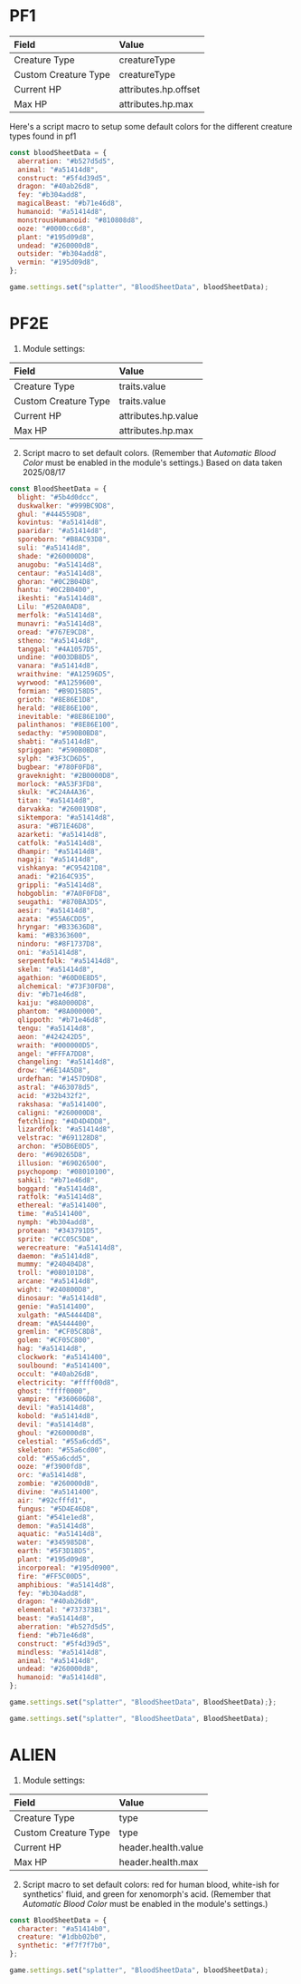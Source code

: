 
# PF1

| Field | Value |
|:---|:---|
| Creature Type | creatureType |
| Custom Creature Type | creatureType |
| Current HP | attributes.hp.offset |
| Max HP | attributes.hp.max |

Here's a script macro to setup some default colors for the different creature types found in pf1

```js
const bloodSheetData = {
  aberration: "#b527d5d5",
  animal: "#a51414d8",
  construct: "#5f4d39d5",
  dragon: "#40ab26d8",
  fey: "#b304add8",
  magicalBeast: "#b71e46d8",
  humanoid: "#a51414d8",
  monstrousHumanoid: "#810808d8",
  ooze: "#0000cc6d8",
  plant: "#195d09d8",
  undead: "#260000d8",
  outsider: "#b304add8",
  vermin: "#195d09d8",
};

game.settings.set("splatter", "BloodSheetData", bloodSheetData);
```

# PF2E

1. Module settings:

| Field | Value |
|:---|:---|
| Creature Type | traits.value |
| Custom Creature Type | traits.value |
| Current HP | attributes.hp.value |
| Max HP | attributes.hp.max |

2. Script macro to set default colors. (Remember that *Automatic Blood Color* must be enabled in the module's settings.) Based on data taken 2025/08/17

```js
const BloodSheetData = {
  blight: "#5b4d0dcc",
  duskwalker: "#999BC9D8",
  ghul: "#444559D8",
  kovintus: "#a51414d8",
  paaridar: "#a51414d8",
  sporeborn: "#B8AC93D8",
  suli: "#a51414d8",
  shade: "#260000D8",
  anugobu: "#a51414d8",
  centaur: "#a51414d8",
  ghoran: "#0C2B04D8",
  hantu: "#0C2B0400",
  ikeshti: "#a51414d8",
  Lilu: "#520A0AD8",
  merfolk: "#a51414d8",
  munavri: "#a51414d8",
  oread: "#767E9CD8",
  stheno: "#a51414d8",
  tanggal: "#4A1057D5",
  undine: "#003DB8D5",
  vanara: "#a51414d8",
  wraithvine: "#A12596D5",
  wyrwood: "#A1259600",
  formian: "#B9D158D5",
  grioth: "#8E86E1D8",
  herald: "#8E86E100",
  inevitable: "#8E86E100",
  palinthanos: "#8E86E100",
  sedacthy: "#590B0BD8",
  shabti: "#a51414d8",
  spriggan: "#590B0BD8",
  sylph: "#3F3CD6D5",
  bugbear: "#780F0FD8",
  graveknight: "#2B0000D8",
  morlock: "#A53F3FD8",
  skulk: "#C24A4A36",
  titan: "#a51414d8",
  darvakka: "#260019D8",
  siktempora: "#a51414d8",
  asura: "#B71E46D8",
  azarketi: "#a51414d8",
  catfolk: "#a51414d8",
  dhampir: "#a51414d8",
  nagaji: "#a51414d8",
  vishkanya: "#C95421D8",
  anadi: "#2164C935",
  grippli: "#a51414d8",
  hobgoblin: "#7A0F0FD8",
  seugathi: "#870BA3D5",
  aesir: "#a51414d8",
  azata: "#55A6CDD5",
  hryngar: "#B33636D8",
  kami: "#B3363600",
  nindoru: "#8F1737D8",
  oni: "#a51414d8",
  serpentfolk: "#a51414d8",
  skelm: "#a51414d8",
  agathion: "#60D0E8D5",
  alchemical: "#73F30FD8",
  div: "#b71e46d8",
  kaiju: "#8A0000D8",
  phantom: "#8A000000",
  qlippoth: "#b71e46d8",
  tengu: "#a51414d8",
  aeon: "#424242D5",
  wraith: "#000000D5",
  angel: "#FFFA7DD8",
  changeling: "#a51414d8",
  drow: "#6E14A5D8",
  urdefhan: "#1457D9D8",
  astral: "#463078d5",
  acid: "#32b432f2",
  rakshasa: "#a5141400",
  caligni: "#260000D8",
  fetchling: "#4D4D4DD8",
  lizardfolk: "#a51414d8",
  velstrac: "#691128D8",
  archon: "#5DB6E0D5",
  dero: "#690265D8",
  illusion: "#69026500",
  psychopomp: "#08010100",
  sahkil: "#b71e46d8",
  boggard: "#a51414d8",
  ratfolk: "#a51414d8",
  ethereal: "#a5141400",
  time: "#a5141400",
  nymph: "#b304add8",
  protean: "#343791D5",
  sprite: "#CC05C5D8",
  werecreature: "#a51414d8",
  daemon: "#a51414d8",
  mummy: "#240404D8",
  troll: "#080101D8",
  arcane: "#a51414d8",
  wight: "#240800D8",
  dinosaur: "#a51414d8",
  genie: "#a5141400",
  xulgath: "#A54444D8",
  dream: "#A5444400",
  gremlin: "#CF05C8D8",
  golem: "#CF05C800",
  hag: "#a51414d8",
  clockwork: "#a5141400",
  soulbound: "#a5141400",
  occult: "#40ab26d8",
  electricity: "#ffff00d8",
  ghost: "ffff0000",
  vampire: "#360606D8",
  devil: "#a51414d8",
  kobold: "#a51414d8",
  devil: "#a51414d8",
  ghoul: "#260000d8",
  celestial: "#55a6cdd5",
  skeleton: "#55a6cd00",
  cold: "#55a6cdd5",
  ooze: "#f3900fd8",
  orc: "#a51414d8",
  zombie: "#260000d8",
  divine: "#a5141400",
  air: "#92cfffd1",
  fungus: "#5D4E46D8",
  giant: "#541e1ed8",
  demon: "#a51414d8",
  aquatic: "#a51414d8",
  water: "#345985D8",
  earth: "#5F3D18D5",
  plant: "#195d09d8",
  incorporeal: "#195d0900",
  fire: "#FF5C00D5",
  amphibious: "#a51414d8",
  fey: "#b304add8",
  dragon: "#40ab26d8",
  elemental: "#737373B1",
  beast: "#a51414d8",
  aberration: "#b527d5d5",
  fiend: "#b71e46d8",
  construct: "#5f4d39d5",
  mindless: "#a51414d8",
  animal: "#a51414d8",
  undead: "#260000d8",
  humanoid: "#a51414d8",
};

game.settings.set("splatter", "BloodSheetData", BloodSheetData);};

game.settings.set("splatter", "BloodSheetData", BloodSheetData);
```

# ALIEN

1. Module settings:

| Field | Value |
|:---|:---|
| Creature Type | type |
| Custom Creature Type | type |
| Current HP | header.health.value |
| Max HP | header.health.max |

2. Script macro to set default colors: red for human blood, white-ish for synthetics' fluid, and green for xenomorph's acid. (Remember that *Automatic Blood Color* must be enabled in the module's settings.)

```js
const BloodSheetData = {
  character: "#a51414b0",
  creature: "#1dbb02b0",
  synthetic: "#f7f7f7b0",
};

game.settings.set("splatter", "BloodSheetData", bloodSheetData);
```


